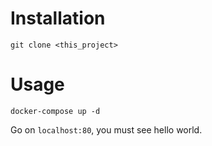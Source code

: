 # Installation

```
git clone <this_project>
```

# Usage

```
docker-compose up -d 
```

Go on `localhost:80`, you must see hello world.

